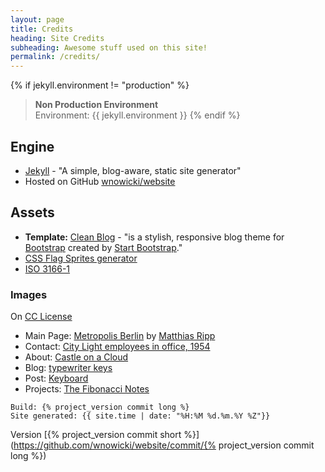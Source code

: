 ```yaml
---
layout: page
title: Credits
heading: Site Credits
subheading: Awesome stuff used on this site!
permalink: /credits/
---
```


{% if jekyll.environment != "production" %}
> **Non Production Environment**  
> Environment: {{ jekyll.environment }}
{% endif %}

## Engine

- [Jekyll](http://jekyllrb.com/) - "A simple, blog-aware, static site generator"
- Hosted on GitHub [wnowicki/website](https://github.com/wnowicki/website)

## Assets

- **Template:** [Clean Blog](https://github.com/StartBootstrap/startbootstrap-clean-blog-jekyll) - "is a stylish, responsive blog theme for [Bootstrap](http://getbootstrap.com/) created by [Start Bootstrap](http://startbootstrap.com/)."
- [CSS Flag Sprites generator](https://www.flag-sprites.com/ "Country flags in single CSS sprite")
- [ISO 3166-1](https://en.wikipedia.org/wiki/ISO_3166-1_alpha-2)

### Images

On [CC License](https://creativecommons.org/)

- Main Page: [Metropolis Berlin](https://flic.kr/p/B7FJEQ) by [Matthias Ripp](https://www.linkedin.com/in/matthias-ripp-5437a645/)
- Contact: [City Light employees in office, 1954](https://www.flickr.com/photos/seattlemunicipalarchives/8554165827/in/photostream/)
- About: [Castle on a Cloud](https://www.flickr.com/photos/112923805@N05/15425592572)
- Blog: [typewriter keys](https://www.flickr.com/photos/75001512@N00/4847907348)
- Post: [Keyboard](https://www.flickr.com/photos/jeroenbennink/3382865257)
- Projects: [The Fibonacci Notes](https://www.flickr.com/photos/gdvan/14910785913)

```plain
Build: {% project_version commit long %}
Site generated: {{ site.time | date: "%H:%M %d.%m.%Y %Z"}}
```

Version [{% project_version commit short %}](https://github.com/wnowicki/website/commit/{% project_version commit long %})

